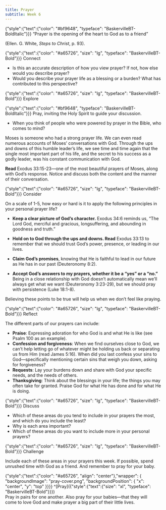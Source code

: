 ```yaml
---
title: Prayer
subtitle: Week 6
---
```


{"style":{"text":{"color": "#bf9648", "typeface": "BaskervilleBT-BoldItalic"}}}
“Prayer is the opening of the heart to God as to a friend”

(Ellen. G. White, _Steps to Christ_, p. 93).

{"style":{"text":{"color": "#a65726", "size": "lg", "typeface": "BaskervilleBT-Bold"}}}
Connect

+ Is this an accurate description of how you view prayer? If not, how else would you describe prayer?
+ Would you describe your prayer life as a blessing or a burden? What has contributed to this perspective?

{"style":{"text":{"color": "#a65726", "size": "lg", "typeface": "BaskervilleBT-Bold"}}}
Explore

{"style":{"text":{"color": "#bf9648", "typeface": "BaskervilleBT-BoldItalic"}}}
Pray, inviting the Holy Spirit to guide your discussion.

+ When you think of people who were powered by prayer in the Bible, who comes to mind?

Moses is someone who had a strong prayer life. We can even read numerous accounts of Moses’ conversations with God. Through the ups and downs of this humble leader’s life, we see time and time again that the single most important part of his life, and the secret to his success as a godly leader, was his constant communication with God.

**Read** Exodus 33:15-23—one of the most beautiful prayers of Moses, along with God’s response. Notice and discuss both the content and the manner of their conversation.

{"style":{"text":{"color": "#a65726", "size": "lg", "typeface": "BaskervilleBT-Bold"}}}
Consider

On a scale of 1-5, how easy or hard is it to apply the following principles in your personal prayer life?

+ **Keep a clear picture of God’s character.** Exodus 34:6 reminds us, “The Lord God, merciful and gracious, longsuffering, and abounding in goodness and truth.” 
+ **Hold on to God through the ups and downs. Read** Exodus 33:13 to remember that we should trust God’s power, presence, or leading in our lives.
+ **Claim God’s promises**, knowing that He is faithful to lead in our future as He has in our past (Deuteronomy 8:2).

+ **Accept God’s answers to my prayers, whether it be a “yes” or a “no.”** Being in a close relationship with God doesn’t automatically mean we’ll always get what we want (Deuteronomy 3:23-29), but we should pray with persistence (Luke 18:1-8).

Believing these points to be true will help us when we don’t feel like praying.

{"style":{"text":{"color": "#a65726", "size": "lg", "typeface": "BaskervilleBT-Bold"}}}
Reflect

The different parts of our prayers can include:

+ **Praise**: Expressing adoration for who God is and what He is like (see Psalm 100 as an example).
+ **Confession and forgiveness**: When we find ourselves close to God, we can’t help letting go of whatever might be holding us back or separating us from Him (read James 5:16). When did you last confess your sins to God—specifically mentioning certain sins that weigh you down, asking for forgiveness?
+ **Requests**: Lay your burdens down and share with God your specific needs, and the needs of others.
+ **Thanksgiving**: Think about the blessings in your life; the things you may often take for granted. Praise God for what He has done and for what He is doing.

{"style":{"text":{"color": "#a65726", "size": "lg", "typeface": "BaskervilleBT-Bold"}}}
Discuss

+ Which of these areas do you tend to include in your prayers the most, and which do you include the least?
+ Why is each area important?
+ Which of these areas do you want to include more in your personal prayers?

{"style":{"text":{"color": "#a65726", "size": "lg", "typeface": "BaskervilleBT-Bold"}}}
Challenge

Include each of these areas in your prayers this week. If possible, spend unrushed time with God as a friend. And remember to pray for your baby.

{"style":{"text":{"color": "#a65726", "align": "center"},"wrapper": { "backgroundImage": "pray-cover.png", "backgroundPosition": { "x": "center", "y": "top" }}}}
^[Pray]({"style":{"text":{"size": "xl", "typeface": "BaskervilleBT-Bold"}}})\
Pray in pairs for one another. Also pray for your babies—that they will\
come to love God and make prayer a big part of their little lives.